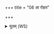 +++
title = "08 आ रोहत"

+++
<details><summary>मूलम् (WS)</summary>

आ रोहत दिवमुत्तमामृषयो मा बिभीतन ।  
सोमपाः सोमपायिन इदं वः क्रियते हविरगन्म ज्योतिरुत्तमम्॥ ९ ॥  
प्र केतुना बृहता भात्यग्निरा रोदसी वृषभो रोरवीति ।  
दिवश्चिदन्ताङ् उपमुदानडपामुपस्थे महिषो ववर्ध ॥ १० ॥
</details>